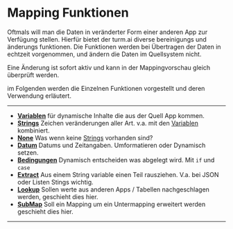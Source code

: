 # Mapping Funktionen

Oftmals will man die Daten in veränderter Form einer anderen App zur Verfügung stellen.
Hierfür bietet der turm.ai diverse bereinigungs und änderungs funktionen. 
Die Funktionen werden bei Übertragen der Daten in echtzeit vorgenommen, und ändern die Daten im Quellsystem nicht. 

Eine Änderung ist sofort aktiv und kann in der Mappingvorschau gleich überprüft werden.

im Folgenden werden die Einzelnen Funktionen vorgestellt und deren Verwendung erläutert.

--------------------

- **[Variablen](functions_var.md)** für dynamische Inhalte die aus der Quell App kommen.
- **[Strings](functions_str.md)** Zeichen veränderungen aller Art. v.a. mit den [Variablen](functions_var.md) kombiniert. 
- **[None](functions_none.md)** Was wenn keine [Strings](functions_str.md) vorhanden sind?
- **[Datum](functions_date.md)** Datums und Zeitangaben. Umformatieren oder Dynamisch setzen.
- **[Bedingungen](functions_if.md)** Dynamisch entscheiden was abgelegt wird. Mit `if` und `case` 
- **[Extract](functions_if.md)** Aus einem String variable einen Teil rausziehen. V.a. bei JSON oder Listen Stings wichtig. 
- **[Lookup](functions_lookup.md)** Sollen werte aus anderen Apps / Tabellen nachgeschlagen werden, geschieht dies hier.
- **[SubMap](functions_lookup.md)** Soll ein Mapping um ein Untermapping erweitert werden geschieht dies hier.


--------